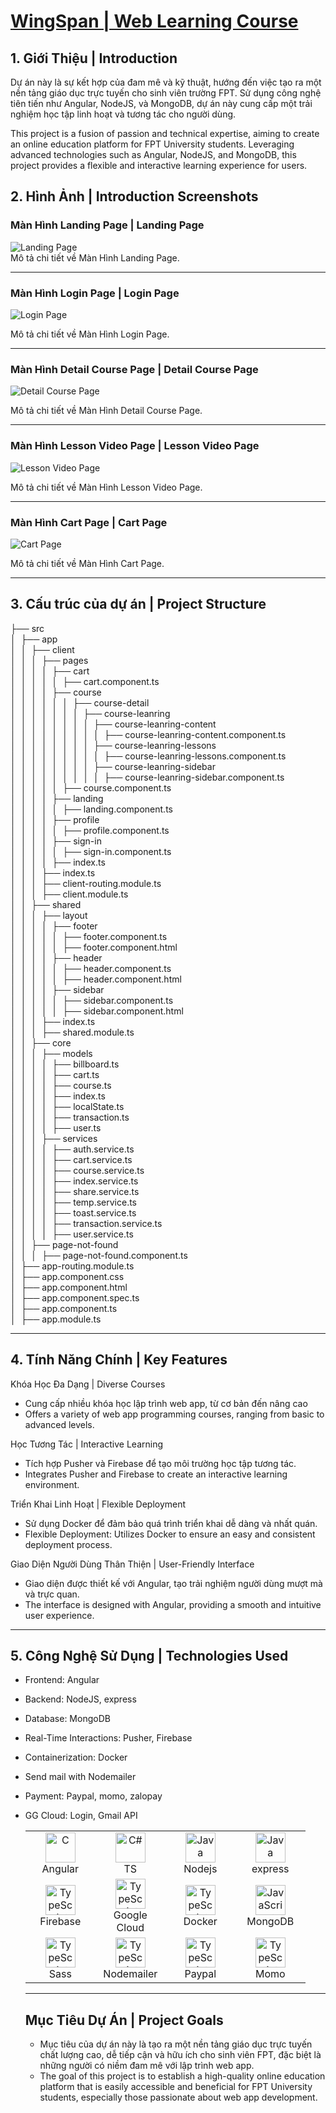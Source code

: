 # <a href="https://wingspan-dev-course.vercel.app/">WingSpan | Web Learning Course</a>

## 1. Giới Thiệu | Introduction

<p>Dự án này là sự kết hợp của đam mê và kỹ thuật, hướng đến việc tạo ra một nền tảng giáo dục trực tuyến cho sinh viên trường FPT. Sử dụng công nghệ tiên tiến như Angular, NodeJS, và MongoDB, dự án này cung cấp một trải nghiệm học tập linh hoạt và tương tác cho người dùng.</p>
<p>This project is a fusion of passion and technical expertise, aiming to create an online education platform for FPT University students. Leveraging advanced technologies such as Angular, NodeJS, and MongoDB, this project provides a flexible and interactive learning experience for users.</p>

## 2. Hình Ảnh | Introduction Screenshots

### Màn Hình Landing Page | Landing Page

<div class="screenshot-container">
  <img src="https://firebasestorage.googleapis.com/v0/b/ongbutdicode.appspot.com/o/ScreenIntroduce%2Floadingpage.png?alt=media&token=15a87ef3-244e-48cf-a84e-026e084e2dfb" alt="Landing Page">
</div>
Mô tả chi tiết về Màn Hình Landing Page.

---

### Màn Hình Login Page | Login Page

<div class="screenshot-container">
  <img src="https://firebasestorage.googleapis.com/v0/b/ongbutdicode.appspot.com/o/ScreenIntroduce%2Flogin.png?alt=media&token=19452912-e4f3-4ede-9927-ef34b347661d" alt="Login Page">
</div>

Mô tả chi tiết về Màn Hình Login Page.

---

### Màn Hình Detail Course Page | Detail Course Page

<div class="screenshot-container">
  <img src="https://firebasestorage.googleapis.com/v0/b/ongbutdicode.appspot.com/o/ScreenIntroduce%2Fcourse_detail.png?alt=media&token=d8fbf8c2-9d17-4445-8703-40d3b3104c81" alt="Detail Course Page">
</div>

Mô tả chi tiết về Màn Hình Detail Course Page.

---

### Màn Hình Lesson Video Page | Lesson Video Page

<div class="screenshot-container">
  <img src="https://firebasestorage.googleapis.com/v0/b/ongbutdicode.appspot.com/o/ScreenIntroduce%2Flesson_video.png?alt=media&token=e89af1b3-43dd-44f6-b9a5-afdf6397d543" alt="Lesson Video Page">
</div>

Mô tả chi tiết về Màn Hình Lesson Video Page.

---

### Màn Hình Cart Page | Cart Page

<div class="screenshot-container">
  <img src="https://firebasestorage.googleapis.com/v0/b/ongbutdicode.appspot.com/o/ScreenIntroduce%2Fcart.png?alt=media&token=bb6d7fd0-7236-4b86-9e3e-f870d8f9ecf0" alt="Cart Page">
</div>

Mô tả chi tiết về Màn Hình Cart Page.

---

## 3. Cấu trúc của dự án | Project Structure

├── src \
│&nbsp;&nbsp;├── app \
│&nbsp;&nbsp;│&nbsp;&nbsp;├── client \
│&nbsp;&nbsp;│&nbsp;&nbsp;│&nbsp;&nbsp;├── pages \
│&nbsp;&nbsp;│&nbsp;&nbsp;│&nbsp;&nbsp;│&nbsp;&nbsp;├── cart \
│&nbsp;&nbsp;│&nbsp;&nbsp;│&nbsp;&nbsp;│&nbsp;&nbsp;│&nbsp;&nbsp;├── cart.component.ts \
│&nbsp;&nbsp;│&nbsp;&nbsp;│&nbsp;&nbsp;│&nbsp;&nbsp;├── course \
│&nbsp;&nbsp;│&nbsp;&nbsp;│&nbsp;&nbsp;│&nbsp;&nbsp;│&nbsp;&nbsp;│&nbsp;&nbsp;├── course-detail \
│&nbsp;&nbsp;│&nbsp;&nbsp;│&nbsp;&nbsp;│&nbsp;&nbsp;│&nbsp;&nbsp;│&nbsp;&nbsp;│&nbsp;&nbsp;├── course-leanring \
│&nbsp;&nbsp;│&nbsp;&nbsp;│&nbsp;&nbsp;│&nbsp;&nbsp;│&nbsp;&nbsp;│&nbsp;&nbsp;│&nbsp;&nbsp;│&nbsp;&nbsp;├── course-leanring-content \
│&nbsp;&nbsp;│&nbsp;&nbsp;│&nbsp;&nbsp;│&nbsp;&nbsp;│&nbsp;&nbsp;│&nbsp;&nbsp;│&nbsp;&nbsp;│&nbsp;&nbsp;│&nbsp;&nbsp;├── course-leanring-content.component.ts \
│&nbsp;&nbsp;│&nbsp;&nbsp;│&nbsp;&nbsp;│&nbsp;&nbsp;│&nbsp;&nbsp;│&nbsp;&nbsp;│&nbsp;&nbsp;│&nbsp;&nbsp;├── course-leanring-lessons \
│&nbsp;&nbsp;│&nbsp;&nbsp;│&nbsp;&nbsp;│&nbsp;&nbsp;│&nbsp;&nbsp;│&nbsp;&nbsp;│&nbsp;&nbsp;│&nbsp;&nbsp;│&nbsp;&nbsp;├── course-leanring-lessons.component.ts \
│&nbsp;&nbsp;│&nbsp;&nbsp;│&nbsp;&nbsp;│&nbsp;&nbsp;│&nbsp;&nbsp;│&nbsp;&nbsp;│&nbsp;&nbsp;│&nbsp;&nbsp;├── course-leanring-sidebar \
│&nbsp;&nbsp;│&nbsp;&nbsp;│&nbsp;&nbsp;│&nbsp;&nbsp;│&nbsp;&nbsp;│&nbsp;&nbsp;│&nbsp;&nbsp;│&nbsp;&nbsp;│&nbsp;&nbsp;├── course-leanring-sidebar.component.ts \
│&nbsp;&nbsp;│&nbsp;&nbsp;│&nbsp;&nbsp;│&nbsp;&nbsp;│&nbsp;&nbsp;├── course.component.ts \
│&nbsp;&nbsp;│&nbsp;&nbsp;│&nbsp;&nbsp;│&nbsp;&nbsp;├── landing \
│&nbsp;&nbsp;│&nbsp;&nbsp;│&nbsp;&nbsp;│&nbsp;&nbsp;│&nbsp;&nbsp;├── landing.component.ts \
│&nbsp;&nbsp;│&nbsp;&nbsp;│&nbsp;&nbsp;│&nbsp;&nbsp;├── profile \
│&nbsp;&nbsp;│&nbsp;&nbsp;│&nbsp;&nbsp;│&nbsp;&nbsp;│&nbsp;&nbsp;├── profile.component.ts \
│&nbsp;&nbsp;│&nbsp;&nbsp;│&nbsp;&nbsp;│&nbsp;&nbsp;├── sign-in \
│&nbsp;&nbsp;│&nbsp;&nbsp;│&nbsp;&nbsp;│&nbsp;&nbsp;│&nbsp;&nbsp;├── sign-in.component.ts \
│&nbsp;&nbsp;│&nbsp;&nbsp;│&nbsp;&nbsp;│&nbsp;&nbsp;├── index.ts \
│&nbsp;&nbsp;│&nbsp;&nbsp;│&nbsp;&nbsp;├── index.ts \
│&nbsp;&nbsp;│&nbsp;&nbsp;│&nbsp;&nbsp;├── client-routing.module.ts \
│&nbsp;&nbsp;│&nbsp;&nbsp;│&nbsp;&nbsp;├── client.module.ts \
│&nbsp;&nbsp;│&nbsp;&nbsp;├── shared \
│&nbsp;&nbsp;│&nbsp;&nbsp;│&nbsp;&nbsp;├── layout \
│&nbsp;&nbsp;│&nbsp;&nbsp;│&nbsp;&nbsp;│&nbsp;&nbsp;├── footer \
│&nbsp;&nbsp;│&nbsp;&nbsp;│&nbsp;&nbsp;│&nbsp;&nbsp;│&nbsp;&nbsp;├── footer.component.ts \
│&nbsp;&nbsp;│&nbsp;&nbsp;│&nbsp;&nbsp;│&nbsp;&nbsp;│&nbsp;&nbsp;├── footer.component.html \
│&nbsp;&nbsp;│&nbsp;&nbsp;│&nbsp;&nbsp;│&nbsp;&nbsp;├── header \
│&nbsp;&nbsp;│&nbsp;&nbsp;│&nbsp;&nbsp;│&nbsp;&nbsp;│&nbsp;&nbsp;├── header.component.ts \
│&nbsp;&nbsp;│&nbsp;&nbsp;│&nbsp;&nbsp;│&nbsp;&nbsp;│&nbsp;&nbsp;├── header.component.html \
│&nbsp;&nbsp;│&nbsp;&nbsp;│&nbsp;&nbsp;│&nbsp;&nbsp;├── sidebar \
│&nbsp;&nbsp;│&nbsp;&nbsp;│&nbsp;&nbsp;│&nbsp;&nbsp;│&nbsp;&nbsp;├── sidebar.component.ts \
│&nbsp;&nbsp;│&nbsp;&nbsp;│&nbsp;&nbsp;│&nbsp;&nbsp;│&nbsp;&nbsp;├── sidebar.component.html \
│&nbsp;&nbsp;│&nbsp;&nbsp;│&nbsp;&nbsp;├── index.ts \
│&nbsp;&nbsp;│&nbsp;&nbsp;│&nbsp;&nbsp;├── shared.module.ts \
│&nbsp;&nbsp;│&nbsp;&nbsp;├── core \
│&nbsp;&nbsp;│&nbsp;&nbsp;│&nbsp;&nbsp;├── models \
│&nbsp;&nbsp;│&nbsp;&nbsp;│&nbsp;&nbsp;│&nbsp;&nbsp;├── billboard.ts \
│&nbsp;&nbsp;│&nbsp;&nbsp;│&nbsp;&nbsp;│&nbsp;&nbsp;├── cart.ts \
│&nbsp;&nbsp;│&nbsp;&nbsp;│&nbsp;&nbsp;│&nbsp;&nbsp;├── course.ts \
│&nbsp;&nbsp;│&nbsp;&nbsp;│&nbsp;&nbsp;│&nbsp;&nbsp;├── index.ts \
│&nbsp;&nbsp;│&nbsp;&nbsp;│&nbsp;&nbsp;│&nbsp;&nbsp;├── localState.ts \
│&nbsp;&nbsp;│&nbsp;&nbsp;│&nbsp;&nbsp;│&nbsp;&nbsp;├── transaction.ts \
│&nbsp;&nbsp;│&nbsp;&nbsp;│&nbsp;&nbsp;│&nbsp;&nbsp;├── user.ts \
│&nbsp;&nbsp;│&nbsp;&nbsp;│&nbsp;&nbsp;├── services \
│&nbsp;&nbsp;│&nbsp;&nbsp;│&nbsp;&nbsp;│&nbsp;&nbsp;├── auth.service.ts \
│&nbsp;&nbsp;│&nbsp;&nbsp;│&nbsp;&nbsp;│&nbsp;&nbsp;├── cart.service.ts \
│&nbsp;&nbsp;│&nbsp;&nbsp;│&nbsp;&nbsp;│&nbsp;&nbsp;├── course.service.ts \
│&nbsp;&nbsp;│&nbsp;&nbsp;│&nbsp;&nbsp;│&nbsp;&nbsp;├── index.service.ts \
│&nbsp;&nbsp;│&nbsp;&nbsp;│&nbsp;&nbsp;│&nbsp;&nbsp;├── share.service.ts \
│&nbsp;&nbsp;│&nbsp;&nbsp;│&nbsp;&nbsp;│&nbsp;&nbsp;├── temp.service.ts \
│&nbsp;&nbsp;│&nbsp;&nbsp;│&nbsp;&nbsp;│&nbsp;&nbsp;├── toast.service.ts \
│&nbsp;&nbsp;│&nbsp;&nbsp;│&nbsp;&nbsp;│&nbsp;&nbsp;├── transaction.service.ts \
│&nbsp;&nbsp;│&nbsp;&nbsp;│&nbsp;&nbsp;│&nbsp;&nbsp;├── user.service.ts \
│&nbsp;&nbsp;│&nbsp;&nbsp;├── page-not-found \
│&nbsp;&nbsp;│&nbsp;&nbsp;│&nbsp;&nbsp;├── page-not-found.component.ts \
│&nbsp;&nbsp;├── app-routing.module.ts \
│&nbsp;&nbsp;├── app.component.css \
│&nbsp;&nbsp;├── app.component.html \
│&nbsp;&nbsp;├── app.component.spec.ts \
│&nbsp;&nbsp;├── app.component.ts \
│&nbsp;&nbsp;├── app.module.ts

---

## 4. Tính Năng Chính | Key Features

<p>Khóa Học Đa Dạng | Diverse Courses</p>

- Cung cấp nhiều khóa học lập trình web app, từ cơ bản đến nâng cao
- Offers a variety of web app programming courses, ranging from basic to advanced levels.

<p>Học Tương Tác | Interactive Learning</p>

- Tích hợp Pusher và Firebase để tạo môi trường học tập tương tác.
- Integrates Pusher and Firebase to create an interactive learning environment.
<p>Triển Khai Linh Hoạt | Flexible Deployment</p>

- Sử dụng Docker để đảm bảo quá trình triển khai dễ dàng và nhất quán.
- Flexible Deployment: Utilizes Docker to ensure an easy and consistent deployment process.

<p>Giao Diện Người Dùng Thân Thiện | User-Friendly Interface</p>

- Giao diện được thiết kế với Angular, tạo trải nghiệm người dùng mượt mà và trực quan.
- The interface is designed with Angular, providing a smooth and intuitive user experience.

---

## 5. Công Nghệ Sử Dụng | Technologies Used

- Frontend: Angular
- Backend: NodeJS, express
- Database: MongoDB
- Real-Time Interactions: Pusher, Firebase
- Containerization: Docker
- Send mail with Nodemailer
- Payment: Paypal, momo, zalopay
- GG Cloud: Login, Gmail API
  <table align="center">
    
    <tr>
      <td align="center" width="96">
          <img src="https://firebasestorage.googleapis.com/v0/b/ongbutdicode.appspot.com/o/README%2Ficons8-angular-48.png?alt=media&token=0ab65086-a322-4850-ba81-963acffda8d0" width="48" height="48" alt="C" />
        <br />Angular
      </td>
      <td align="center" width="96">
          <img src="https://firebasestorage.googleapis.com/v0/b/ongbutdicode.appspot.com/o/README%2Ficons8-typescript-48.png?alt=media&token=a397a416-b821-406b-aa67-7cc2816decd2" width="48" height="48" alt="C#" />
        <br />TS
      </td>
      <td align="center" width="96">
          <img src="https://firebasestorage.googleapis.com/v0/b/ongbutdicode.appspot.com/o/README%2Ficons8-nodejs-48.png?alt=media&token=db4a7793-ce8b-4f6d-9086-4ec51f5387dc" width="48" height="48" alt="Java" />
        <br />Nodejs
      </td>
      <td align="center" width="96">
          <img src="https://img.icons8.com/color/48/express-js.png" width="48" height="48" alt="Java" />
        <br />express
      </td>
    </tr>
    
    <tr>
      <td align="center" width="96">
          <img src="https://firebasestorage.googleapis.com/v0/b/ongbutdicode.appspot.com/o/README%2Ficons8-google-firebase-console-48.png?alt=media&token=af552a40-5db6-45c1-8564-d4cddc9a5b44" width="48" height="48" alt="TypeScript" />
        <br />Firebase
      </td>
      <td align="center" width="96">
          <img src="https://www.gstatic.com/pantheon/images/welcome/supercloud.svg" width="48" height="48" alt="TypeScript" />
        <br />Google Cloud
      </td>
      <td align="center" width="96">
          <img src="https://firebasestorage.googleapis.com/v0/b/ongbutdicode.appspot.com/o/README%2Ficons8-docker-48.png?alt=media&token=499cdb70-387a-4a4b-a8d0-3ff95a837fdc" width="48" height="48" alt="TypeScript" />
        <br />Docker
      </td>
     <td align="center" width="96">
          <img src="https://firebasestorage.googleapis.com/v0/b/ongbutdicode.appspot.com/o/README%2Ficons8-mongodb-a-cross-platform-document-oriented-database-program-48.png?alt=media&token=d0ec414b-79ad-437b-8835-8d567f9e80e3" width="48" height="48" alt="JavaScript" />
        <br />MongoDB
      </td>
       
    </tr>

    <tr>
       <td align="center" width="96">
          <img src="https://firebasestorage.googleapis.com/v0/b/ongbutdicode.appspot.com/o/README%2Ficons8-sass-48.png?alt=media&token=bb7a0178-6df6-4ad7-91e3-9d436e1d6282" width="48" height="48" alt="TypeScript" />
        <br />Sass
      </td>
      <td align="center" width="96">
          <img src="https://nodemailer.com/nm_logo_200x136.png" width="48" height="48" alt="TypeScript" />
        <br />Nodemailer
      </td>
       <td align="center" width="96">
          <img src="https://img.icons8.com/color/48/paypal.png" width="48" height="48" alt="TypeScript" />
        <br />Paypal
      </td>
       <td align="center" width="96">
          <img src="https://homepage.momocdn.net/jk/momo2020/img/sud/mascot-shadow.png" width="48" height="48" alt="TypeScript" />
        <br />Momo
      </td>
    </tr>

</table>

---

## Mục Tiêu Dự Án | Project Goals

- Mục tiêu của dự án này là tạo ra một nền tảng giáo dục trực tuyến chất lượng cao, dễ tiếp cận và hữu ích cho sinh viên FPT, đặc biệt là những người có niềm đam mê với lập trình web app.
- The goal of this project is to establish a high-quality online education platform that is easily accessible and beneficial for FPT University students, especially those passionate about web app development.

